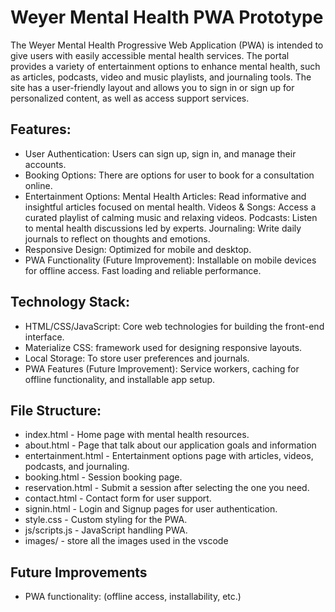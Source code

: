 # Weyer Mental Health PWA Prototype

The Weyer Mental Health Progressive Web Application (PWA) is intended to give users with easily accessible mental health services. The portal provides a variety of entertainment options to enhance mental health, such as articles, podcasts, video and music playlists, and journaling tools. The site has a user-friendly layout and allows you to sign in or sign up for personalized content, as well as access support services.


## Features:
- User Authentication: Users can sign up, sign in, and manage their accounts.
- Booking Options: There are options for user to book for a consultation online.
- Entertainment Options:
   Mental Health Articles: Read informative and insightful articles focused on mental health.
   Videos & Songs: Access a curated playlist of calming music and relaxing videos.
   Podcasts: Listen to mental health discussions led by experts.
   Journaling: Write daily journals to reflect on thoughts and emotions.
- Responsive Design: Optimized for mobile and desktop.
- PWA Functionality (Future Improvement):
   Installable on mobile devices for offline access.
   Fast loading and reliable performance.

## Technology Stack:
- HTML/CSS/JavaScript: Core web technologies for building the front-end interface.
- Materialize CSS: framework used for designing responsive layouts.
- Local Storage: To store user preferences and journals.
- PWA Features (Future Improvement): Service workers, caching for offline functionality, and installable app setup.

## File Structure:
- index.html - Home page with mental health resources.
- about.html - Page that talk about our application goals and information
- entertainment.html - Entertainment options page with articles, videos, podcasts, and journaling.
- booking.html - Session booking page.
- reservation.html - Submit a session after selecting the one you need.
- contact.html - Contact form for user support.
- signin.html - Login and Signup pages for user authentication.
- style.css - Custom styling for the PWA.
- js/scripts.js - JavaScript handling PWA.
- images/ - store all the images used in the vscode

## Future Improvements
- PWA functionality: (offline access, installability, etc.)
